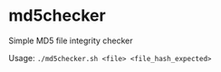 # md5checker
Simple MD5 file integrity checker

Usage: `./md5checker.sh <file> <file_hash_expected>` 
